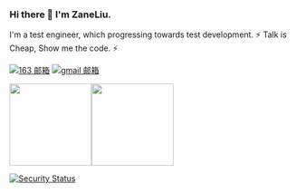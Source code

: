 ### Hi there 👋 I'm ZaneLiu.

I'm a test engineer, which progressing towards test development. ⚡ Talk is Cheap, Show me the code. ⚡

[![163 邮箱](https://img.shields.io/badge/-163%20Mail-FC1F1F?style=plastic&link=mailto:lzy291980138@163.com)](mailto:lzy291980138@163.com)
[![gmail 邮箱](https://img.shields.io/badge/Gmail-D14836?logo=gmail&logoColor=white)](mailto:lzy291980138@gmail.com)

[<span><img src="https://github-readme-stats.vercel.app/api/top-langs/?username=LemonLzy&layout=compact" height=145/></span><span><img src="https://github-readme-stats.vercel.app/api?username=LemonLzy&count_private=true&show_icons=true" height=145/></span>](https://lemonlzy.cn/)

[![Security Status](https://s.murphysec.com/badge/LemonLzy/Algorithm_python.svg)](https://www.murphysec.com/p/LemonLzy/Algorithm_python)
